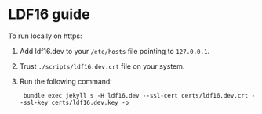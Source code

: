 # LDF16 guide

To run locally on https:

1. Add ldf16.dev to your `/etc/hosts` file pointing to `127.0.0.1`.
2. Trust `./scripts/ldf16.dev.crt` file on your system.
3. Run the following command:

        bundle exec jekyll s -H ldf16.dev --ssl-cert certs/ldf16.dev.crt --ssl-key certs/ldf16.dev.key -o
